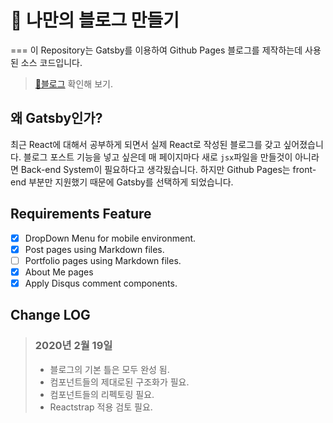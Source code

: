 # 🚀 나만의 블로그 만들기
===
이 Repository는 Gatsby를 이용하여 Github Pages 블로그를 제작하는데 사용된 소스 코드입니다.

> [🔗블로그](https://khyun-kim.github.io) 확인해 보기.

## 왜 Gatsby인가?
최근 React에 대해서 공부하게 되면서 실제 React로 작성된 블로그를 갖고 싶어졌습니다. 블로그 포스트 기능을 넣고 싶은데 매 페이지마다 새로 `jsx`파일을 만들것이 아니라면 Back-end System이 필요하다고 생각됬습니다. 하지만 Github Pages는 front-end 부분만 지원했기 때문에 Gatsby를 선택하게 되었습니다.

## Requirements Feature
- [x] DropDown Menu for mobile environment.
- [x] Post pages using Markdown files.
- [ ] Portfolio pages using Markdown files.
- [x] About Me pages
- [x] Apply Disqus comment components.

## Change LOG

> ### 2020년 2월 19일
> - 블로그의 기본 틀은 모두 완성 됨.
> - 컴포넌트들의 제대로된 구조화가 필요.
> - 컴포넌트들의 리펙토링 필요.
> - Reactstrap 적용 검토 필요.


